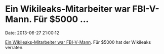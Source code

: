 Ein Wikileaks-Mitarbeiter war FBI-V-Mann. Für \$5000 \...
=========================================================

Date: 2013-06-27 21:00:12

[Ein Wikileaks-Mitarbeiter war
FBI-V-Mann](http://www.wired.com/threatlevel/2013/06/wikileaks-mole/).
Für \$5000 hat der Wikileaks verraten.
